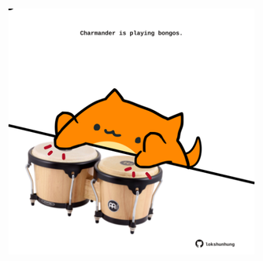 <!-- built at 19/06/2022, 21:00:57 UTC -->
<p align="center">
  <img width="500" height="500" src="./ReadmeImage.svg">
</p>

